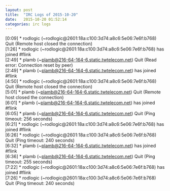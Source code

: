 ```yaml
---
layout: post
title:  "IRC Logs of 2015-10-20"
date:   2015-10-20 01:52:14
categories: irc logs
---
```

<span class="irc-date">[0:09]</span> <span class="irc-navy">* rodlogic (~rodlogic@2601:18a:c100:3d74:a8c6:5e06:7e6f:b768) Quit (Remote host closed the connection)</span><br />
<span class="irc-date">[1:26]</span> <span class="irc-green">* rodlogic (~rodlogic@2601:18a:c100:3d74:a8c6:5e06:7e6f:b768) has joined #flink</span><br />
<span class="irc-date">[2:49]</span> <span class="irc-navy">* plamb (~plamb@216-64-164-6.static.twtelecom.net) Quit (Read error: Connection reset by peer)</span><br />
<span class="irc-date">[2:49]</span> <span class="irc-green">* plamb (~plamb@216-64-164-6.static.twtelecom.net) has joined #flink</span><br />
<span class="irc-date">[4:50]</span> <span class="irc-navy">* rodlogic (~rodlogic@2601:18a:c100:3d74:a8c6:5e06:7e6f:b768) Quit (Remote host closed the connection)</span><br />
<span class="irc-date">[5:01]</span> <span class="irc-navy">* plamb (~plamb@216-64-164-6.static.twtelecom.net) Quit (Remote host closed the connection)</span><br />
<span class="irc-date">[6:01]</span> <span class="irc-green">* plamb (~plamb@216-64-164-6.static.twtelecom.net) has joined #flink</span><br />
<span class="irc-date">[6:05]</span> <span class="irc-navy">* plamb (~plamb@216-64-164-6.static.twtelecom.net) Quit (Ping timeout: 256 seconds)</span><br />
<span class="irc-date">[6:21]</span> <span class="irc-green">* rodlogic (~rodlogic@2601:18a:c100:3d74:a8c6:5e06:7e6f:b768) has joined #flink</span><br />
<span class="irc-date">[6:26]</span> <span class="irc-navy">* rodlogic (~rodlogic@2601:18a:c100:3d74:a8c6:5e06:7e6f:b768) Quit (Ping timeout: 240 seconds)</span><br />
<span class="irc-date">[6:32]</span> <span class="irc-green">* plamb (~plamb@216-64-164-6.static.twtelecom.net) has joined #flink</span><br />
<span class="irc-date">[6:36]</span> <span class="irc-navy">* plamb (~plamb@216-64-164-6.static.twtelecom.net) Quit (Ping timeout: 255 seconds)</span><br />
<span class="irc-date">[7:22]</span> <span class="irc-green">* rodlogic (~rodlogic@2601:18a:c100:3d74:a8c6:5e06:7e6f:b768) has joined #flink</span><br />
<span class="irc-date">[7:26]</span> <span class="irc-navy">* rodlogic (~rodlogic@2601:18a:c100:3d74:a8c6:5e06:7e6f:b768) Quit (Ping timeout: 240 seconds)</span><br />
